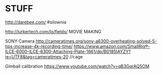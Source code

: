 # STUFF
http://darebee.com/ #silownia 

http://lurkertech.com/lg/fields/ MOVIE MAKING


SONY Camera
http://cameratimes.org/sony-a6300-overheating-solved-5-tips-increase-4k-recording-time/
https://www.amazon.com/SmallRig®-ILCE-6000-ILCE-6300-Attaching-Plate-1661/dp/B0185IAYZY?ie=UTF8&tag=cameratimes-20 //cage

Gimball calibration 
https://www.youtube.com/watch?v=qB3GqrAQ5OM
